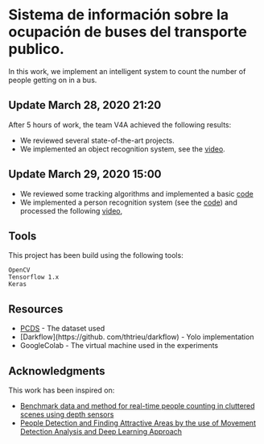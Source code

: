 # **Sistema de información sobre la ocupación de buses del transporte publico.**

In this work, we implement an intelligent system to count the number of people getting on in a bus. 

## Update March 28, 2020 21:20
After 5 hours of work, the team V4A achieved the following results:
- We reviewed several state-of-the-art projects. 
- We implemented an object recognition system, see the [video](https://gitlab.com/IsRaTiAl/v4c/-/blob/master/videos/video_metro.avi).

## Update March 29, 2020 15:00
- We reviewed some tracking algorithms and implemented a basic [code](https://gitlab.com/IsRaTiAl/v4c/-/blob/master/videos/tracking.py)
- We implemented a person recognition system (see the [code](https://gitlab.com/IsRaTiAl/v4c/-/blob/master/notebooks/yolo.ipynb)) and processed the following [video](https://gitlab.com/IsRaTiAl/v4c/-/blob/master/video_metro2.avi), 

## Tools
This project has been build using the following tools:
```
OpenCV
Tensorflow 1.x
Keras
```

## Resources

* [PCDS](https://freesoft.dev/program/128588362) - The dataset used
* [Darkflow](https://github. com/thtrieu/darkflow) - Yolo implementation
* GoogleColab - The virtual machine used in the experiments 

## Acknowledgments
This work has been inspired on: 
* [Benchmark data and method for real-time people counting in cluttered scenes using depth sensors](https://arxiv.org/abs/1804.04339)
* [People Detection and Finding Attractive Areas by the use of Movement Detection Analysis and Deep Learning Approach](https://www.sciencedirect.com/science/article/pii/S1877050919311287)
